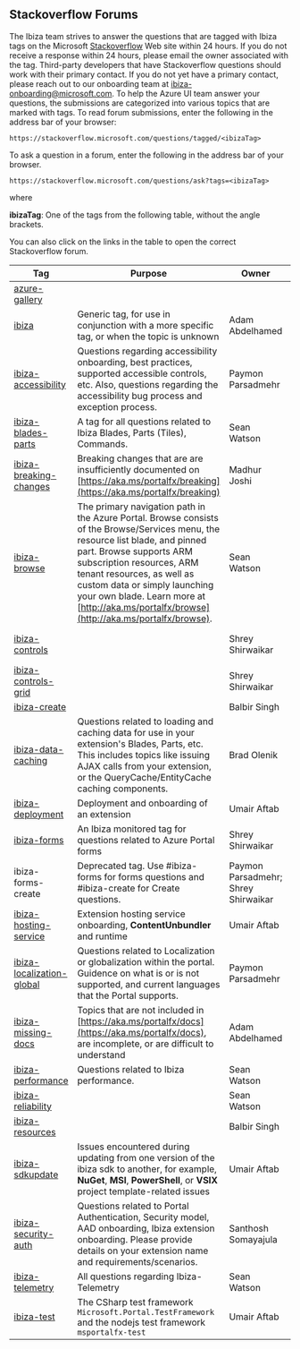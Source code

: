## Stackoverflow Forums

The Ibiza team strives to answer the questions that are tagged with Ibiza tags on the Microsoft [Stackoverflow](https://stackoverflow.microsoft.com) Web site within 24 hours. If you do not receive a response within 24 hours, please email the owner associated with the tag. Third-party developers that have Stackoverflow questions should work with their primary contact.  If you do not yet have a primary contact, please reach out to our onboarding team at <a href="mailto:ibiza-onboarding@microsoft.com?subject=Azure Primary Contact&body=I have questions and did not find the answers on StackOverflow.">ibiza-onboarding@microsoft.com</a>. To help the Azure UI team answer your questions, the submissions are categorized into various topics that are marked with tags. 
To read forum submissions, enter the following in the address bar of your browser:

```https://stackoverflow.microsoft.com/questions/tagged/<ibizaTag>```

To ask a question in a forum, enter the following in the address bar of your browser.

```https://stackoverflow.microsoft.com/questions/ask?tags=<ibizaTag>```

where
 
**ibizaTag**:  One of the tags from the following table, without the angle brackets.

You can also click on the links in the table to open the correct Stackoverflow forum.
<!--TODO: Determine whether the following UserVoice categories also have Stackoverflow support. 
ibiza-notifications
ibiza-quotas
ibiza-samples-docs
-->

| Tag                                                                                                   | Purpose                                                                                       | Owner               | Contact |
| ----------------------------------------------------------------------------------------------------- | --------------------------------------------------------------------------------------------- | ------------------- | ------- |
| [azure-gallery](https://stackoverflow.microsoft.com/questions/tagged/azure-gallery)                   |                                                                                               |                     |         |
| [ibiza](https://stackoverflow.microsoft.com/questions/tagged/ibiza)                                   | Generic tag, for use in conjunction with a more specific tag, or when the topic is unknown    | Adam Abdelhamed     |         |
| [ibiza-accessibility](https://stackoverflow.microsoft.com/questions/tagged/ibiza-accessibility)       | Questions regarding accessibility onboarding, best practices, supported accessible controls, etc. Also, questions regarding the accessibility bug process and exception process.                                                                                             | Paymon Parsadmehr   | <a href="mailto:ibiza-accessibility@microsoft.com?subject=Stackoverflow: Accessibility">ibiza-accessibility@microsoft.com </a> | 
| [ibiza-blades-parts](https://stackoverflow.microsoft.com/questions/tagged/ibiza-blades-parts)         | A tag for all questions related to Ibiza Blades, Parts (Tiles), Commands.                                                                                         | Sean Watson         | |
| [ibiza-breaking-changes](https://stackoverflow.microsoft.com/questions/tagged/ibiza-breaking-changes) | Breaking changes that are are insufficiently documented on [https://aka.ms/portalfx/breaking](https://aka.ms/portalfx/breaking)  | Madhur Joshi          | |
| [ibiza-browse](https://stackoverflow.microsoft.com/questions/tagged/ibiza-browse)                     | The primary navigation path in the Azure Portal. Browse consists of the Browse/Services menu, the resource list blade, and pinned part. Browse supports ARM subscription resources, ARM tenant resources, as well as custom data or simply launching your own blade. Learn more at [http://aka.ms/portalfx/browse](http://aka.ms/portalfx/browse).                                                          | Sean Watson         | |
| [ibiza-controls](https://stackoverflow.microsoft.com/questions/tagged/ibiza-controls)                 |                                                                                               | Shrey Shirwaikar    | An Ibiza monitored tag for questions related to Ibiza controls |
| [ibiza-controls-grid](https://stackoverflow.microsoft.com/questions/tagged/ibiza-controls-grid)       |                                                                                               | Shrey Shirwaikar    | |
| [ibiza-create](https://stackoverflow.microsoft.com/questions/tagged/ibiza-create)                     |                                                                                               | Balbir Singh        | |
| [ibiza-data-caching](https://stackoverflow.microsoft.com/questions/tagged/ibiza-data-caching)         | Questions related to loading and caching data for use in your extension's Blades, Parts, etc. This includes topics like issuing AJAX calls from your extension, or the QueryCache/EntityCache caching components.                                                                                           | Brad Olenik         | |
| [ibiza-deployment](https://stackoverflow.microsoft.com/questions/tagged/ibiza-deployment)             | Deployment and onboarding of an extension                                                     | Umair Aftab         | |
| [ibiza-forms](https://stackoverflow.microsoft.com/questions/tagged/ibiza-forms)                       | An Ibiza monitored tag for questions related to Azure Portal forms                                                                                      | Shrey Shirwaikar    | |
| ibiza-forms-create                                                                                    | Deprecated tag.  Use #ibiza-forms for forms questions and #ibiza-create for Create questions. | Paymon Parsadmehr; Shrey Shirwaikar | |
| [ibiza-hosting-service](https://stackoverflow.microsoft.com/questions/tagged/ibiza-hosting-service)   | Extension hosting service onboarding, **ContentUnbundler** and runtime                        | Umair Aftab         | |
| [ibiza-localization-global](https://stackoverflow.microsoft.com/questions/tagged/ibiza-localization-global) | Questions related to Localization or globalization within the portal. Guidence on what is or is not supported, and current languages that the Portal supports.                                                             | Paymon Parsadmehr   | |
| [ibiza-missing-docs](https://stackoverflow.microsoft.com/questions/tagged/ibiza-missing-docs)         | Topics that are not included in [https://aka.ms/portalfx/docs](https://aka.ms/portalfx/docs), are incomplete, or are difficult to understand  | Adam  Abdelhamed            | |
| [ibiza-performance](https://stackoverflow.microsoft.com/questions/tagged/ibiza-performance)           | Questions related to Ibiza performance.                                                                                            | Sean Watson         | |
| [ibiza-reliability](https://stackoverflow.microsoft.com/questions/tagged/ibiza-reliability)           |                                                                                               | Sean Watson         | |
| [ibiza-resources](https://stackoverflow.microsoft.com/questions/tagged/ibiza-resources)               |                                                                                               | Balbir Singh        | |
| [ibiza-sdkupdate](https://stackoverflow.microsoft.com/questions/tagged/ibiza-sdkupdate)               | Issues encountered during updating from one version of the ibiza sdk to another, for example,  **NuGet**, **MSI**, **PowerShell**, or **VSIX** project template-related issues   | Umair Aftab         | |
| [ibiza-security-auth](https://stackoverflow.microsoft.com/questions/tagged/ibiza-security-auth)       | Questions related to Portal Authentication, Security model, AAD onboarding, Ibiza extension onboarding. Please provide details on your extension name and requirements/scenarios.                                         | Santhosh Somayajula | |
| [ibiza-telemetry](https://stackoverflow.microsoft.com/questions/tagged/ibiza-telemetry)               | All questions regarding Ibiza-Telemetry                                                                                    | Sean Watson         | |
| [ibiza-test](https://stackoverflow.microsoft.com/questions/tagged/ibiza-test)                         | The CSharp test framework `Microsoft.Portal.TestFramework` and the nodejs test framework `msportalfx-test` | Umair Aftab | |

